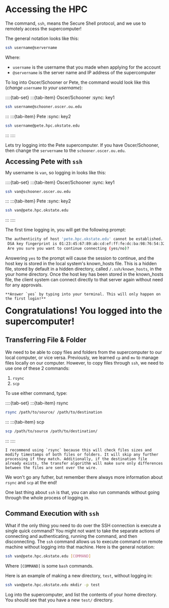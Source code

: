# Accessing the HPC 

The command, `ssh`, means the Secure Shell protocol, and we use to remotely access the supercomputer! 

The general notation looks like this:

```bash
ssh username@servername
```

Where: 
- `username` is the username that you made when applying for the account
- `@servername` is the server name and IP address of the supercomputer

To log into Oscer/Schooner or Pete, the command would look like this (*change `username` to your username*):

::::{tab-set} 
:::{tab-item} Oscer/Schooner
:sync: key1
```bash 
ssh username@schooner.oscer.ou.edu 
```
:::
:::{tab-item} Pete
:sync: key2
```bash
ssh username@pete.hpc.okstate.edu
```
:::
::::

Lets try logging into the Pete supercomputer. If you have Oscer/Schooner, then change the `servername` to the `schooner.oscer.ou.edu`.


<span style="font-size:1.5em;">**Accessing Pete with `ssh`**</span>

My username is `van`, so logging in looks like this:

::::{tab-set} 
:::{tab-item} Oscer/Schooner
:sync: key1
```bash 
ssh van@schooner.oscer.ou.edu 
```
:::
:::{tab-item} Pete
:sync: key2
```bash
ssh van@pete.hpc.okstate.edu
```
:::
::::

The first time logging in, you will get the following prompt:

```bash
The authenticity of host 'pete.hpc.okstate.edu' cannot be established.
 DSA key fingerprint is 01:23:45:67:89:ab:cd:ef:ff:fe:dc:ba:98:76:54:32:10.
 Are you sure you want to continue connecting (yes/no)?
```

Answering `yes` to the prompt will cause the session to continue, and the host key is stored in the local system's known_hosts file. This is a hidden file, stored by default in a hidden directory, called `/.ssh/known_hosts`, in the your home directory. Once the host key has been stored in the known_hosts file, the client system can connect directly to that server again without need for any approvals.

```{note} 
**Answer `yes` by typing into your terminal. This will only happen on the first login!**
```

<span style="align:center; font-size:2em;">**Congratulations! You logged into the supercomputer!**</soan>


## Transferring File & Folder 

We need to be able to copy files and folders from the supercomputer to our local computer, or vice versa. Previously, we learned `cp` and `mv` to manage files locally on our computer. However, to copy files through `ssh`, we need to use one of these 2 commands:

1. `rsync` 
2. `scp`

To use either command, type:

::::{tab-set}
:::{tab-item} rsync 
```bash
rsync /path/to/source/ /path/to/destination
```
:::
:::{tab-item} scp
```bash
scp /path/to/source /path/to/destination/
```
:::
::::

```{note}
I recommend using `rsync` because this will check files sizes and modify timestamps of both files or folders. It will skip any further processing if they match. Additionally, if the destination file already exists, the transfer algorithm will make sure only differences between the files are sent over the wire.
```

We won't go any futher, but remember there always more information about `rsync` and `scp` at the end! 

One last thing about `ssh` is that, you can also run commands without going through the whole process of logging in.

## Command Execution with `ssh`

What if the only thing you need to do over the SSH connection is execute a single quick command? You might not want to take the separate actions of connecting and authenticating, running the command, and then disconnecting. The `ssh` command allows us to execute command on remote machine without logging into that machine. Here is the general notation:

```bash
ssh van@pete.hpc.okstate.edu [COMMAND]
```

Where `[COMMAND]` is some `bash` commands. 

Here is an example of making a new directory, `test`, without logging in:

```bash
ssh van@pete.hpc.okstate.edu mkdir -p test
```

Log into the supercomputer, and list the contents of your home directory. You should see that you have a new `test/` directory.

